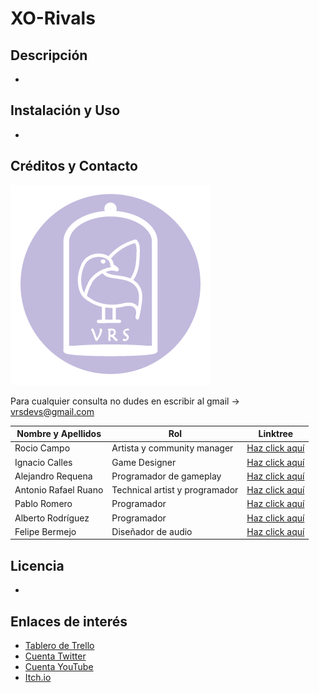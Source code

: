 # XO-Rivals

## Descripción
-

## Instalación y Uso
-

## Créditos y Contacto
![Logo Virtual Ravens Games](https://github.com/VRSDevs/XO-Rivals/blob/LogoyDocumentos/GameArt/Logo/logoVRS.png)

Para cualquier consulta no dudes en escribir al gmail -> vrsdevs@gmail.com
  
Nombre y Apellidos | Rol | Linktree
------------ | ------------- | -------------
Rocio Campo | Artista y community manager | [Haz click aquí](https://linktr.ee/rociiio_campo)
Ignacio Calles | Game Designer | [Haz click aquí](https://linktr.ee/Nachete07)
Alejandro Requena | Programador de gameplay | [Haz click aquí](https://linktr.ee/Requena21)
Antonio Rafael Ruano | Technical artist y programador | [Haz click aquí](https://linktr.ee/blinx24)
Pablo Romero | Programador  | [Haz click aquí](https://linktr.ee/Kalomano)
Alberto Rodríguez | Programador | [Haz click aquí](https://linktr.ee/AlberVicky09)
Felipe Bermejo | Diseñador de audio | [Haz click aquí](https://linktr.ee/FelipeBermejo)

   


## Licencia
-



## Enlaces de interés
- [Tablero de Trello](https://trello.com/b/ypB1k6ah/xo-rivals-juegos-para-web)
- [Cuenta Twitter](https://twitter.com/VRSDevs)
- [Cuenta YouTube](https://www.youtube.com/channel/UC74hDE58Ns8Cb2Q5ln7Kz9Q/featured)
- [Itch.io](https://vrsdevs.itch.io/)

